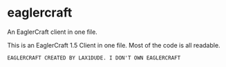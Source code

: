 # eaglercraft
An EaglerCraft client in one file.

This is an EaglerCraft 1.5 Client in one file. Most of the code is all readable.

`EAGLERCRAFT CREATED BY LAX1DUDE.
I DON'T OWN EAGLERCRAFT`
